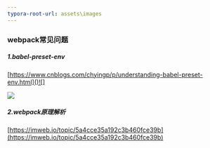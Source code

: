 ```yaml
---
typora-root-url: assets\images
---
```


### webpack常见问题

##### 1.babel-preset-env

[https://www.cnblogs.com/chyingp/p/understanding-babel-preset-env.html]()![]

![](/03.png)

##### 2.webpack原理解析

[https://imweb.io/topic/5a4cce35a192c3b460fce39b](https://imweb.io/topic/5a4cce35a192c3b460fce39b)